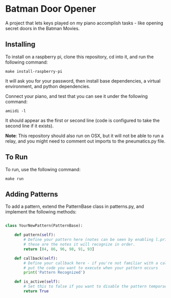 # Batman Door Opener
A project that lets keys played on my piano accomplish tasks - like opening secret doors in the Batman Movies.

## Installing
To install on a raspberry pi, clone this repository, cd into it, and run the following command:

```
make install-raspberry-pi
```

It will ask you for your password, then install base dependencies, a virtual environment, and python dependencies.

Connect your piano, and test that you can see it under the following command:
```
amiidi -l
```

It should appear as the first or second line (code is configured to take the second line if it exists).

**Note**: This repository should also run on OSX, but it will not be able to run a relay, and you might need to comment out imports to the pneumatics.py file.


## To Run
To run, use the following command:
```
make run
```

## Adding Patterns
To add a pattern, extend the PatternBase class in patterns.py, and implement the following methods:

```python

class YourNewPattern(PatternBase):

    def pattern(self):
        # Define your pattern here (notes can be seen by enabling l.print_notes = True in app.py)
        # these are the notes it will recognize in order.
        return [84, 86, 96, 98, 91, 93]

    def callback(self):
        # Define your callback here - if you're not familiar with a callback, this is where you
        # put the code you want to execute when your pattern occurs
        print('Pattern Recognized')

    def is_active(self):
        # Set this to false if you want to disable the pattern temporarily
        return True

```
